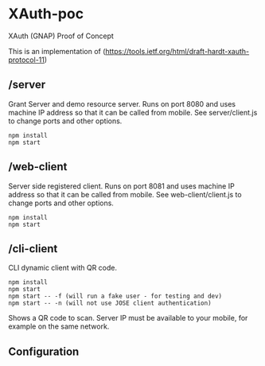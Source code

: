 # XAuth-poc
XAuth (GNAP) Proof of Concept

This is an implementation of (https://tools.ietf.org/html/draft-hardt-xauth-protocol-11)

## /server
Grant Server and demo resource server.
Runs on port 8080 and uses machine IP address so that it can be called from mobile.
See server/client.js to change ports and other options.

    npm install
    npm start

## /web-client
Server side registered client.
Runs on port 8081 and uses machine IP address so that it can be called from mobile.
See web-client/client.js to change ports and other options.

    npm install
    npm start

## /cli-client
CLI dynamic client with QR code.

    npm install
    npm start       
    npm start -- -f (will run a fake user - for testing and dev)
    npm start -- -n (will not use JOSE client authentication)


Shows a QR code to scan. Server IP must be available to your mobile, for example on the same network.

## Configuration


